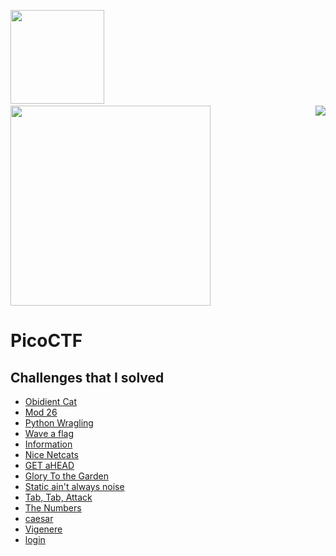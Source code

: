 <img src ="https://img.shields.io/badge/PicoGym%20Score-520%20-blueviolet" width = 150 /> &nbsp;&nbsp;&nbsp;&nbsp; &nbsp;&nbsp;&nbsp; <a href ="https://play.picoctf.org/users/Stephen_Nedumbally"><img src ="https://img.shields.io/badge/PicoCTF%20Username-Stephen__Nedumbally%20-brightgreen" width = 320 /></a>
<a href ="https://play.picoctf.org/practice?"><img src ="https://picoctf.org/img/logos/picoctf-logo-horizontal-white.svg" align = "right" /></a>

# PicoCTF 
<h2>
Challenges that I solved</h2>

* [Obidient Cat](https://github.com/Drupad-DeV/Bi0s-Tasks/tree/main/PicoCTf/Obedient%20Cat)
* [Mod 26](https://github.com/Drupad-DeV/Bi0s-Tasks/tree/main/PicoCTf/Mod%2026)
* [Python Wragling](https://github.com/Drupad-DeV/Bi0s-Tasks/tree/main/PicoCTf/Python%20Wragling)
* [Wave a flag](https://github.com/Drupad-DeV/Bi0s-Tasks/tree/main/PicoCTf/Wave%20a%20flag)
* [Information](https://github.com/Drupad-DeV/Bi0s-Tasks/tree/main/PicoCTf/Information)
* [Nice Netcats](https://github.com/Drupad-DeV/Bi0s-Tasks/tree/main/PicoCTf/Nice%20Netcats)
* [GET aHEAD](https://github.com/Drupad-DeV/Bi0s-Tasks/tree/main/PicoCTf/GETaHEAD)
* [Glory To the Garden](https://github.com/Drupad-DeV/Bi0s-Tasks/tree/main/PicoCTf/Glory%20of%20the%20Garden)
* [Static ain't always noise](https://github.com/Drupad-DeV/Bi0s-Tasks/tree/main/PicoCTf/Static%20ain't%20always%20noise)
* [Tab, Tab, Attack](https://github.com/Drupad-DeV/Bi0s-Tasks/tree/main/PicoCTf/Tab,%20Tab,%20Attack)
* [The Numbers](https://github.com/Drupad-DeV/Bi0s-Tasks/tree/main/PicoCTf/The%20Numbers)
* [caesar](https://github.com/Drupad-DeV/Bi0s-Tasks/tree/main/PicoCTf/caeser)
* [Vigenere](https://github.com/Drupad-DeV/Bi0s-Tasks/tree/main/PicoCTf/Vigenere)
* [login](https://github.com/Drupad-DeV/Bi0s-Tasks/tree/main/PicoCTf/login) 

